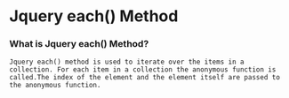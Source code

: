 # Jquery each() Method
### What  is Jquery each() Method?
`Jquery each() method is used to iterate over the items in a collection. For each item in a collection the anonymous function is called.The index of the element and the element itself are passed to the anonymous function.`
